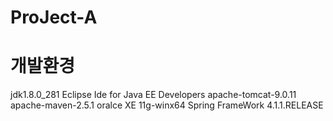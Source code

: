 # ProJect-A

# 개발환경
jdk1.8.0_281
Eclipse Ide for Java EE Developers
apache-tomcat-9.0.11
apache-maven-2.5.1
oralce XE 11g-winx64
Spring FrameWork 4.1.1.RELEASE
